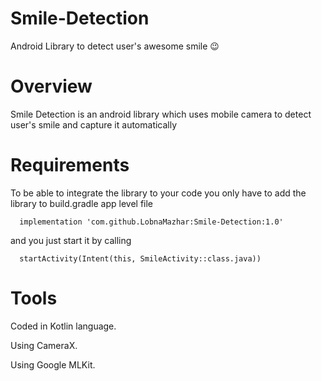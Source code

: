 # Smile-Detection
Android Library to detect user's awesome smile 😉

# Overview
Smile Detection is an android library which uses mobile camera to detect user's smile and capture it automatically

# Requirements
To be able to integrate the library to your code you only have to add the library to build.gradle app level file
      
      implementation 'com.github.LobnaMazhar:Smile-Detection:1.0'

and you just start it by calling

      startActivity(Intent(this, SmileActivity::class.java))


# Tools
Coded in Kotlin language.

Using CameraX.

Using Google MLKit.
